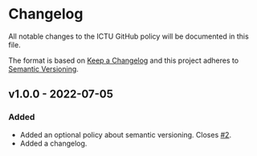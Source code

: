 # Changelog

All notable changes to the ICTU GitHub policy will be documented in this file.

The format is based on [Keep a Changelog](https://keepachangelog.com/en/1.0.0/) and this project adheres to [Semantic Versioning](https://semver.org/spec/v2.0.0.html).

## v1.0.0 - 2022-07-05

### Added

- Added an optional policy about semantic versioning. Closes [#2](https://github.com/ICTU/github-policy/issues/2).
- Added a changelog.

